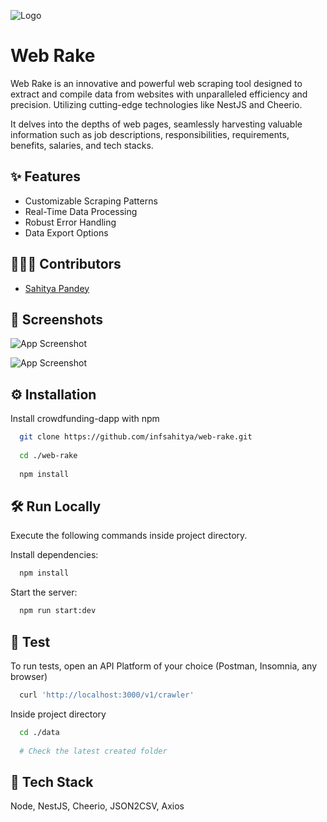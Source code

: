 
![Logo](https://socialify.git.ci/infsahitya/web-rake/image?description=1&descriptionEditable=One%20Scrape%20at%20a%20Time!&forks=1&issues=1&language=1&name=1&owner=1&pulls=1&stargazers=1&theme=Auto)


# Web Rake

Web Rake is an innovative and powerful web scraping tool designed to extract and compile data from websites with unparalleled efficiency and precision. Utilizing cutting-edge technologies like NestJS and Cheerio.

It delves into the depths of web pages, seamlessly harvesting valuable information such as job descriptions, responsibilities, requirements, benefits, salaries, and tech stacks.


## ✨ Features

- Customizable Scraping Patterns
- Real-Time Data Processing
- Robust Error Handling
- Data Export Options


## 🧑🏻‍🔬 Contributors

- [Sahitya Pandey](https://github.com/infsahitya)


## 📸 Screenshots

![App Screenshot](https://raw.githubusercontent.com/infsahitya/web-rake/main/public/csv.png)

![App Screenshot](https://raw.githubusercontent.com/infsahitya/web-rake/main/public/json.png)

## ⚙️ Installation

Install crowdfunding-dapp with npm

```bash
  git clone https://github.com/infsahitya/web-rake.git
  
  cd ./web-rake
  
  npm install
```
    
## 🛠️ Run Locally

Execute the following commands inside project directory.

Install dependencies:

```bash
  npm install
```

Start the server:

```bash
  npm run start:dev
```


## 🧪 Test

To run tests, open an API Platform of your choice (Postman, Insomnia, any browser)

```bash
  curl 'http://localhost:3000/v1/crawler'
```

Inside project directory
```bash
  cd ./data
  
  # Check the latest created folder
```


## 🔦 Tech Stack

Node, NestJS, Cheerio, JSON2CSV, Axios

